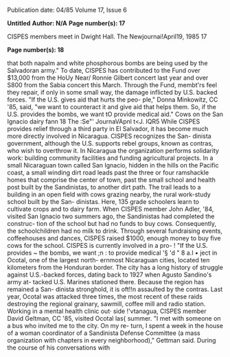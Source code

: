 Publication date: 04/85
Volume 17, Issue 6

**Untitled**
**Author: N/A**
**Page number(s): 17**

CISPES members meet in Dwight Hall. 
The Newjournai!April19, 1985 17


**Page number(s): 18**

that both napalm and white phosphorous 
bombs are being used by the Salvadoran 
army." To date, CISPES has contributed 
to the Fund over $13,000 from the HoUy 
Near/ Ronnie Gilbert concert last year 
and over S800 from the Sabia concert this 
March. 
Through the Fund, membt'rs feel they 
repair, if only in some small way, the 
damage inflicted by U.S. backed forces. 
"If the U.S. gives aid that hurts the peo-
ple," Donna Minkowitz, CC '85, said, 
"we want to counteract it and give aid 
that helps them. So, if the U.S. provides 
the bombs, we want tO provide medical 
aid." 
Cows on the San Ignacio dairy fann 
18 The :Se"' JournaVApnl t<J. IQR5 
While CISPES provides relief through 
a third party in El Salvador, it has 
become much more directly involved in 
Nicaragua. CISPES recognizes the San-
dinista government, although the U.S. 
supports rebel groups, known as contras, 
who wish to overthrow it. In Nicaragua 
the organization performs solidarity 
work: building community facilities and 
funding agricultural projects. 
In a small Nicaraguan town called San 
Ignacio, hidden in the hills on the Pacific 
coast, a small winding dirt road leads past 
the three or four ramshackle homes that 
comprise the center of town, past the 
small school and health post built by the 
Sandinistas, to another dirt path. The 
trail leads to a building in an open field 
with cows grazing nearby, the rural 
work-study school built by the San-
dinistas. Here, 135 grade schoolers learn 
to cultivate crops and to dairy farm. 
When CISPES member John Adler, '84, 
visited San Ignacio two summers ago, the 
Sandinistas had completed the construc-
tion of the school but had no funds to buy 
cows. Consequently, the schoolchildren 
had no milk to drink. Through several 
fundraising events, coffeehouses and 
dances, CISPES raised $1000, enough 
money to buy five cows for the school. 
CISPES is currently involved in a pro-
! "If the U.S. provides 
~ the bombs, we want 
;n : to provide medical 
'§ 
'd " 
8 a.I • 
ject in Ocotal, one of the largest north-
ernmost Nicaraguan cities, located ten 
kilometers from the Honduran border. 
The city has a long history of struggle 
against U.S.-backed forces, dating back 
to 1927 when Agusto Sandino's army at-
tacked U.S. Marines stationed there. 
Because the region has remained a San-
dinista stronghold, it is oft!!n assaulted by 
the contras. Last year, Ocotal was attacked 
three times, the most recent of these 
raids destroying the regional grainary, 
sawmill, coffee mill and radio station. 
Working in a mental health clinic out· 
side !'vtanagua, CISPES member David 
Geltman, CC '85, visited Ocotal las{ 
summer. "I met with someone on a bus 
who invited me to the city. On my re-
turn, I spent a week in the house of a 
woman coordinator of a Sandinista 
Defense Committee (a mass organization 
with chapters in every neighborhood)," 
Gettman said. During the course of his 
conversations with